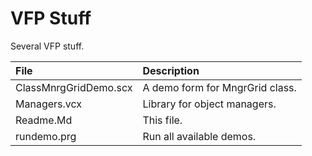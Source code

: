 # VFP Stuff

Several VFP stuff.

File | Description
:---  | :---
ClassMnrgGridDemo.scx | A demo form for MngrGrid class.
Managers.vcx | Library for object managers.
Readme.Md | This file.
rundemo.prg | Run all available demos.
